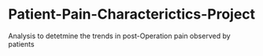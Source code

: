 # Patient-Pain-Characterictics-Project
Analysis to detetmine the trends in post-Operation pain observed by patients
